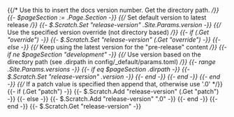 {{/* Use this to insert the docs version number. Get the directory path. */}}
{{- $pageSection := .Page.Section -}}
{{/* Set default version to latest release */}}
{{- $.Scratch.Set "release-version" .Site.Params.version -}}
{{/* Use the specified version override (not directory based) */}}
{{- if (.Get "override") -}}
{{- $.Scratch.Set "release-version" (.Get "override") -}}
{{- else -}}
{{/* Keep using the latest version for the "pre-release" content */}}
{{- if ne $pageSection "development" -}}
{{/* Use version based on the directory path (see .dirpath in config/_default/params.toml) */}}
{{- range .Site.Params.versions -}}
{{- if eq $pageSection .dirpath -}}
{{- $.Scratch.Set "release-version" .version -}}
{{- end -}}
{{- end -}}
{{- end -}}
{{/* If a patch value is specified then append that, otherwise use '.0' */}}
{{- if (.Get "patch") -}}
{{- $.Scratch.Add "release-version" (.Get "patch") -}}
{{- else -}}
{{- $.Scratch.Add "release-version" ".0" -}}
{{- end -}}
{{- end -}}
{{- $.Scratch.Get "release-version" -}}
